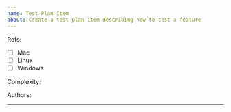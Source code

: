 ```yaml
---
name: Test Plan Item
about: Create a test plan item describing how to test a feature
---
```


Refs: <!-- Refer to the issue that this test plan item is testing. -->

- [ ] Mac
- [ ] Linux
- [ ] Windows

Complexity:

Authors: <!-- Mention the authors if there are more than one eg: @user1, @user2. Otherwise delete this line. -->

<!-- Refer to https://github.com/microsoft/vscode-internalbacklog/tree/master/endgame for more examples. -->

---

<!-- Please write your test here. -->
